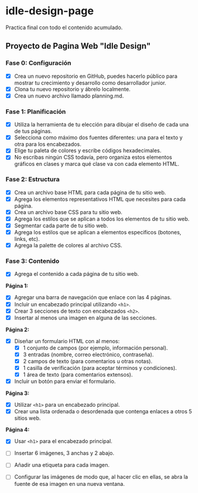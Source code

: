 # idle-design-page
Practica final con todo el contenido acumulado.

## Proyecto de Pagina Web "Idle Design"

### Fase 0: Configuración

- [x] Crea un nuevo repositorio en GitHub, puedes hacerlo público para mostrar tu crecimiento y desarrollo como desarrollador junior.
- [x] Clona tu nuevo repositorio y ábrelo localmente.
- [x] Crea un nuevo archivo llamado planning.md.

### Fase 1: Planificación

- [x] Utiliza la herramienta de tu elección para dibujar el diseño de cada una de tus páginas.
- [x] Selecciona como máximo dos fuentes diferentes: una para el texto y otra para los encabezados.
- [x] Elige tu paleta de colores y escribe códigos hexadecimales.
- [x] No escribas ningún CSS todavía, pero organiza estos elementos gráficos en clases y marca qué clase va con cada elemento HTML.

### Fase 2: Estructura

- [x] Crea un archivo base HTML para cada página de tu sitio web.
- [x] Agrega los elementos representativos HTML que necesites para cada página.
- [x] Crea un archivo base CSS para tu sitio web.
- [x] Agrega los estilos que se aplican a todos los elementos de tu sitio web.
- [x] Segmentar cada parte de tu sitio web.
- [x] Agrega los estilos que se aplican a elementos especificos (botones, links, etc).
- [x] Agrega la palette de colores al archivo CSS.

### Fase 3: Contenido

- [x] Agrega el contenido a cada página de tu sitio web.

**Página 1:**

- [x] Agregar una barra de navegación que enlace con las 4 páginas.
- [x] Incluir un encabezado principal utilizando `<h1>`.
- [x] Crear 3 secciones de texto con encabezados `<h2>`.
- [x] Insertar al menos una imagen en alguna de las secciones.

**Página 2:**

- [x] Diseñar un formulario HTML con al menos:
    - [x] 1 conjunto de campos (por ejemplo, información personal).
    - [x] 3 entradas (nombre, correo electrónico, contraseña).
    - [x] 2 campos de texto (para comentarios u otras notas).
    - [x] 1 casilla de verificación (para aceptar términos y condiciones).
    - [x] 1 área de texto (para comentarios extensos).
- [x] Incluir un botón para enviar el formulario.

**Página 3:**

- [x] Utilizar `<h1>` para un encabezado principal.
- [x] Crear una lista ordenada o desordenada que contenga enlaces a otros 5 sitios web.

**Página 4:**

- [x] Usar `<h1>` para el encabezado principal.
- [ ] Insertar 6 imágenes, 3 anchas y 2 abajo.
- [ ] Añadir una etiqueta para cada imagen.
- [ ] Configurar las imágenes de modo que, al hacer clic en ellas, se abra la fuente de esa imagen en una nueva ventana.
 

